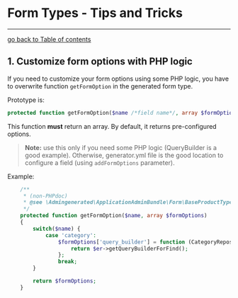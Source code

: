# Form Types - Tips and Tricks
---------------------------------------

[go back to Table of contents][back-to-index]

[back-to-index]: https://github.com/symfony2admingenerator/AdmingeneratorGeneratorBundle/blob/master/Resources/doc/documentation.md#8-cookbook

## 1. Customize form options with PHP logic

If you need to customize your form options using some PHP logic, you have to overwrite function `getFormOption` in
the generated form type.

Prototype is:
```php
protected function getFormOption($name /*field name*/, array $formOptions /*generated form options*/);
```

This function **must** return an array.
By default, it returns pre-configured options.

> **Note:** use this only if you need some PHP logic (QueryBuilder is a good example). Otherwise, generator.yml file is
the good location to configure a field (using `addFormOptions` parameter).

Example:
```php
    /**
     * (non-PHPdoc)
     * @see \Admingenerated\ApplicationAdminBundle\Form\BaseProductType\FiltersType::getFormOption()
     */
    protected function getFormOption($name, array $formOptions)
    {
        switch($name) {
            case 'category':
                $formOptions['query_builder'] = function (CategoryRepository $er) {
                    return $er->getQueryBuilderForFind();
                };
                break;
        }

        return $formOptions;
    }
```